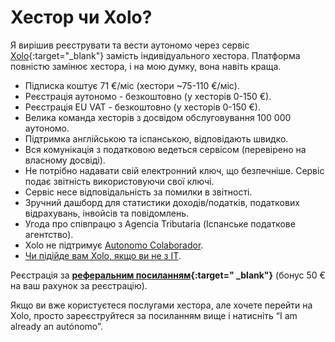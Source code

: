 # Хестор чи Xolo?

Я вирішив реєструвати та вести аутономо через
сервіс [Xolo](https://bit.ly/xolosignup){:target="_blank"} замість
індивідуального хестора.
Платформа повністю замінює хестора, і на мою думку, вона навіть краща.

- Підписка коштує 71 €/міс (хестори ~75-110 €/міс).
- Реєстрація аутономо - безкоштовно (у хесторів 0-150 €).
- Реєстрація EU VAT - безкоштовно (у хесторів 0-150 €).
- Велика команда хесторів з досвідом обслуговування 100 000 аутономо.
- Підтримка англійською та іспанською, відповідають швидко.
- Вся комунікація з податковою ведеться сервісом (перевірено на власному
  досвіді).
- Не потрібно надавати свій електронний ключ, що безпечніше. Сервіс подає
  звітність використовуючи свої ключі.
- Сервіс несе відповідальність за помилки в звітності.
- Зручний дашборд для статистики доходів/податків, податкових відрахувань,
  інвойсів та повідомлень.
- Угода про співпрацю з Agencia Tributaria (Іспанське податкове агентство).
- Xolo не підтримує [Autonomo Colaborador](#autónomo-colaborador).
- [Чи підійде вам Xolo, якщо ви не з IT](#чи-підійде-вам-xolo-якщо-ви-не-з-it).

Реєстрація за **[реферальним посиланням](https://bit.ly/xolosignup){:target="
_blank"}** (бонус 50 € на ваш рахунок за реєстрацію).

Якщо ви вже користуєтеся послугами хестора, але хочете перейти на Xolo,
просто зареєструйтеся за посиланням вище і натисніть “I am already an
autónomo”.
